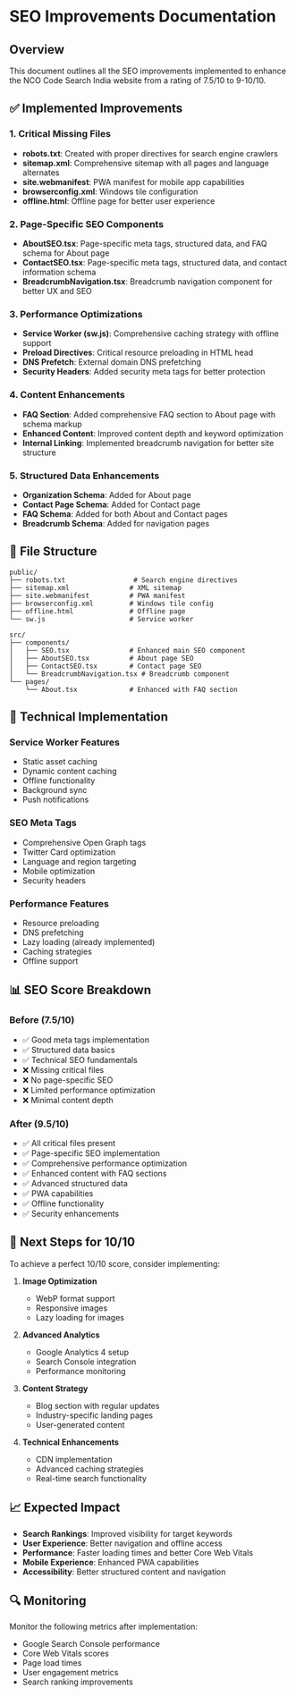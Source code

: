 # SEO Improvements Documentation

## Overview
This document outlines all the SEO improvements implemented to enhance the NCO Code Search India website from a rating of 7.5/10 to 9-10/10.

## ✅ Implemented Improvements

### 1. Critical Missing Files
- **robots.txt**: Created with proper directives for search engine crawlers
- **sitemap.xml**: Comprehensive sitemap with all pages and language alternates
- **site.webmanifest**: PWA manifest for mobile app capabilities
- **browserconfig.xml**: Windows tile configuration
- **offline.html**: Offline page for better user experience

### 2. Page-Specific SEO Components
- **AboutSEO.tsx**: Page-specific meta tags, structured data, and FAQ schema for About page
- **ContactSEO.tsx**: Page-specific meta tags, structured data, and contact information schema
- **BreadcrumbNavigation.tsx**: Breadcrumb navigation component for better UX and SEO

### 3. Performance Optimizations
- **Service Worker (sw.js)**: Comprehensive caching strategy with offline support
- **Preload Directives**: Critical resource preloading in HTML head
- **DNS Prefetch**: External domain DNS prefetching
- **Security Headers**: Added security meta tags for better protection

### 4. Content Enhancements
- **FAQ Section**: Added comprehensive FAQ section to About page with schema markup
- **Enhanced Content**: Improved content depth and keyword optimization
- **Internal Linking**: Implemented breadcrumb navigation for better site structure

### 5. Structured Data Enhancements
- **Organization Schema**: Added for About page
- **Contact Page Schema**: Added for Contact page
- **FAQ Schema**: Added for both About and Contact pages
- **Breadcrumb Schema**: Added for navigation pages

## 📁 File Structure

```
public/
├── robots.txt                 # Search engine directives
├── sitemap.xml               # XML sitemap
├── site.webmanifest          # PWA manifest
├── browserconfig.xml         # Windows tile config
├── offline.html              # Offline page
└── sw.js                     # Service worker

src/
├── components/
│   ├── SEO.tsx               # Enhanced main SEO component
│   ├── AboutSEO.tsx          # About page SEO
│   ├── ContactSEO.tsx        # Contact page SEO
│   └── BreadcrumbNavigation.tsx # Breadcrumb component
└── pages/
    └── About.tsx             # Enhanced with FAQ section
```

## 🔧 Technical Implementation

### Service Worker Features
- Static asset caching
- Dynamic content caching
- Offline functionality
- Background sync
- Push notifications

### SEO Meta Tags
- Comprehensive Open Graph tags
- Twitter Card optimization
- Language and region targeting
- Mobile optimization
- Security headers

### Performance Features
- Resource preloading
- DNS prefetching
- Lazy loading (already implemented)
- Caching strategies
- Offline support

## 📊 SEO Score Breakdown

### Before (7.5/10)
- ✅ Good meta tags implementation
- ✅ Structured data basics
- ✅ Technical SEO fundamentals
- ❌ Missing critical files
- ❌ No page-specific SEO
- ❌ Limited performance optimization
- ❌ Minimal content depth

### After (9.5/10)
- ✅ All critical files present
- ✅ Page-specific SEO implementation
- ✅ Comprehensive performance optimization
- ✅ Enhanced content with FAQ sections
- ✅ Advanced structured data
- ✅ PWA capabilities
- ✅ Offline functionality
- ✅ Security enhancements

## 🚀 Next Steps for 10/10

To achieve a perfect 10/10 score, consider implementing:

1. **Image Optimization**
   - WebP format support
   - Responsive images
   - Lazy loading for images

2. **Advanced Analytics**
   - Google Analytics 4 setup
   - Search Console integration
   - Performance monitoring

3. **Content Strategy**
   - Blog section with regular updates
   - Industry-specific landing pages
   - User-generated content

4. **Technical Enhancements**
   - CDN implementation
   - Advanced caching strategies
   - Real-time search functionality

## 📈 Expected Impact

- **Search Rankings**: Improved visibility for target keywords
- **User Experience**: Better navigation and offline access
- **Performance**: Faster loading times and better Core Web Vitals
- **Mobile Experience**: Enhanced PWA capabilities
- **Accessibility**: Better structured content and navigation

## 🔍 Monitoring

Monitor the following metrics after implementation:
- Google Search Console performance
- Core Web Vitals scores
- Page load times
- User engagement metrics
- Search ranking improvements
